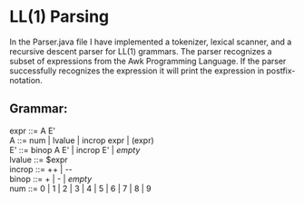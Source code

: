 # LL(1) Parsing

In the Parser.java file I have implemented a tokenizer, lexical scanner, and a recursive descent parser for LL(1) grammars. The parser recognizes a subset of expressions from the Awk Programming Language. If the parser successfully recognizes the expression it will print the expression in postfix-notation.

## Grammar:

expr	::=	A E' <br>
A ::= num | lvalue | incrop expr | (expr) <br>
E' ::= binop A E' | incrop E' | _empty_ <br>
lvalue	::=	$expr <br>
incrop	::=	++ | -- <br>
binop	::=	+ | - | _empty_ <br>
num	::=	0 | 1 | 2 | 3 | 4 | 5 | 6 | 7 | 8 | 9 <br>

